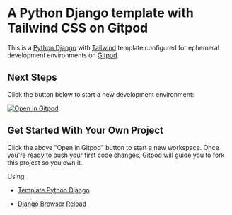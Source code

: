 # A Python Django template with Tailwind CSS on Gitpod

This is a [Python Django](https://www.djangoproject.com) with [Tailwind](https://tailwindcss.com/) template configured for ephemeral development environments on [Gitpod](https://www.gitpod.io/).

## Next Steps

Click the button below to start a new development environment:

[![Open in Gitpod](https://gitpod.io/button/open-in-gitpod.svg)](https://gitpod.io/#https://github.com/MrDanielCadeau/template-django-tailwind)

## Get Started With Your Own Project

Click the above "Open in Gitpod" button to start a new workspace. Once you're ready to push your first code changes, Gitpod will guide you to fork this project so you own it.

Using:

- [Template Python Django](https://github.com/gitpod-io/template-python-django)

- [Django Browser Reload](https://github.com/adamchainz/django-browser-reload)